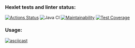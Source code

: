 ### Hexlet tests and linter status:
[![Actions Status](https://github.com/zxvfc/java-project-lvl2/workflows/hexlet-check/badge.svg)](https://github.com/zxvfc/java-project-lvl2/actions)
![Java CI](https://github.com/zxvfc/java-project-lvl2/workflows/Java%20CI/badge.svg)
[![Maintainability](https://api.codeclimate.com/v1/badges/2ec57a010489a9973afa/maintainability)](https://codeclimate.com/github/zxvfc/java-project-lvl2/maintainability)
[![Test Coverage](https://api.codeclimate.com/v1/badges/2ec57a010489a9973afa/test_coverage)](https://codeclimate.com/github/zxvfc/java-project-lvl2/test_coverage)

### Usage: 
[![asciicast](https://asciinema.org/a/Pe6QypnLEmFWssNAjCOJN1iii.svg)](https://asciinema.org/a/Pe6QypnLEmFWssNAjCOJN1iii)